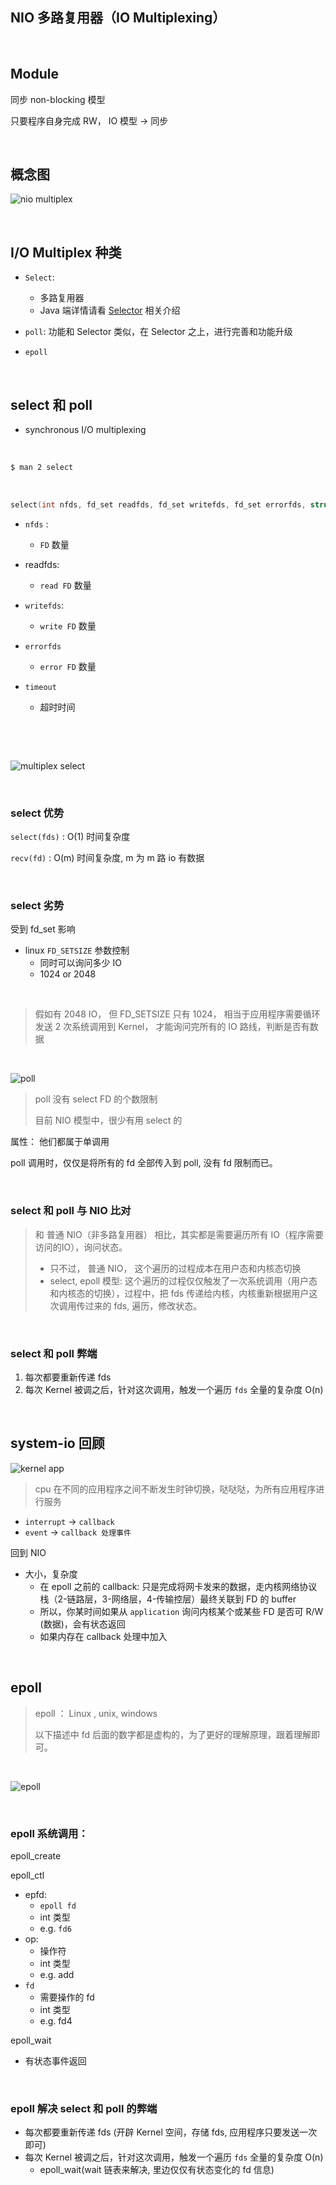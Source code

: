 ## NIO 多路复用器（IO Multiplexing）

&nbsp;

## Module

同步 non-blocking 模型

只要程序自身完成 RW， IO 模型 -> 同步

&nbsp;

## 概念图

![nio multiplex](images/io-nio-multiplex.jpg)

&nbsp;

## I/O Multiplex 种类

- `Select`: 
  - 多路复用器
  - Java 端详情请看 [Selector](nio-channel-selectable-channel.md#Selector) 相关介绍
- `poll`: 功能和 Selector 类似，在 Selector 之上，进行完善和功能升级

- `epoll`

&nbsp;

## select 和 poll

- synchronous I/O multiplexing

&nbsp;

```bash
$ man 2 select
```

&nbsp;

```c
select(int nfds, fd_set readfds, fd_set writefds, fd_set errorfds, struct timeval timeout);
```

- `nfds` : 
  - `FD` 数量
- readfds: 
  - `read FD`  数量

- `writefds`:
  - `write FD`  数量
- `errorfds`
  - `error FD` 数量
- `timeout`
  - 超时时间

&nbsp;

&nbsp;

![multiplex select](images/io-multiplex-select.jpg)

&nbsp;

### select 优势

`select(fds)` : O(1) 时间复杂度

`recv(fd)` : O(m) 时间复杂度, m 为 m 路 io 有数据

&nbsp;

### select 劣势

受到 fd_set 影响

- linux `FD_SETSIZE` 参数控制
  - 同时可以询问多少 IO
  - 1024 or 2048

&nbsp;

> 假如有 2048 IO， 但 FD_SETSIZE 只有 1024， 相当于应用程序需要循环发送 2 次系统调用到 Kernel， 才能询问完所有的 IO 路线，判断是否有数据

&nbsp;

![poll](images/io-multiplex-poll.jpg)

> poll 没有 select FD 的个数限制
>
> 目前 NIO 模型中，很少有用 select 的

属性： 他们都属于单调用

poll 调用时，仅仅是将所有的 fd 全部传入到 poll, 没有 fd 限制而已。

&nbsp;

### select 和 poll 与 NIO 比对

> 和 普通 NIO（非多路复用器） 相比，其实都是需要遍历所有 IO（程序需要访问的IO），询问状态。
>
> - 只不过， 普通 NIO， 这个遍历的过程成本在用户态和内核态切换
> - select, epoll 模型: 这个遍历的过程仅仅触发了一次系统调用（用户态和内核态的切换），过程中，把 fds 传递给内核，内核重新根据用户这次调用传过来的 fds, 遍历，修改状态。

&nbsp;

### select 和  poll 弊端

1. 每次都要重新传递 fds
2. 每次 Kernel 被调之后，针对这次调用，触发一个遍历 `fds` 全量的复杂度 O(n)

&nbsp;

## system-io 回顾

![kernel app](/Users/alton/Documents/profile/notebook/Java/play-java/io/docs/images/io-system-io.jpg)

> cpu 在不同的应用程序之间不断发生时钟切换，哒哒哒，为所有应用程序进行服务

- `interrupt` -> `callback`
- `event` -> `callback 处理事件`

回到 NIO 

- 大小，复杂度
  - 在 epoll 之前的 callback: 只是完成将网卡发来的数据，走内核网络协议栈（2-链路层，3-网络层，4-传输控层）最终关联到 FD 的 buffer
  - 所以，你某时间如果从 `application` 询问内核某个或某些 FD 是否可 R/W (数据)，会有状态返回
  - 如果内存在 callback 处理中加入

&nbsp;

## epoll

> epoll ： Linux , unix, windows
>
> 以下描述中 fd 后面的数字都是虚构的，为了更好的理解原理，跟着理解即可。

&nbsp;

![epoll](images/io-multiplux-epoll.jpg)

&nbsp;

### epoll 系统调用：

epoll_create

epoll_ctl

- epfd:
  - `epoll fd`
  - int 类型
  - e.g.  `fd6`
- op: 
  - 操作符
  - int 类型
  - e.g. add
- `fd`
  - 需要操作的 fd
  - int 类型
  - e.g. fd4

epoll_wait

- 有状态事件返回

&nbsp;

### epoll 解决 select 和 poll 的弊端

- 每次都要重新传递 fds (开辟 Kernel 空间，存储 fds, 应用程序只要发送一次即可)
- 每次 Kernel 被调之后，针对这次调用，触发一个遍历 `fds` 全量的复杂度 O(n)
  - epoll_wait(wait 链表来解决, 里边仅仅有状态变化的 fd 信息)

&nbsp;